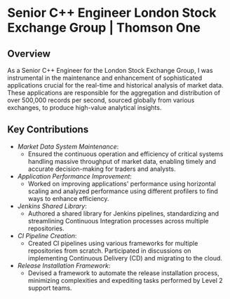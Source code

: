 # Senior C++ Engineer London Stock Exchange Group | Thomson One

## Overview

As a Senior C++ Engineer for the London Stock Exchange Group, I was instrumental in the maintenance and enhancement of sophisticated applications crucial for the real-time and historical analysis of market data. These applications are responsible for the aggregation and distribution of over 500,000 records per second, sourced globally from various exchanges, to produce high-value analytical insights.

## Key Contributions

* *Market Data System Maintenance*:
  * Ensured the continuous operation and efficiency of critical systems handling massive throughput of market data, enabling timely and accurate decision-making for traders and analysts.
* *Application Performance Improvement*:
  * Worked on improving applications' performance using horizontal scaling and analyzed performance using different profilers to find ways to enhance efficiency.
* *Jenkins Shared Library*:
  * Authored a shared library for Jenkins pipelines, standardizing and streamlining Continuous Integration processes across multiple repositories.
* *CI Pipeline Creation*:
  * Created CI pipelines using various frameworks for multiple repositories from scratch. Participated in discussions on implementing Continuous Delivery (CD) and migrating to the cloud.
* *Release Installation Framework*:
  * Devised a framework to automate the release installation process, minimizing complexities and expediting tasks performed by Level 2 support teams.
